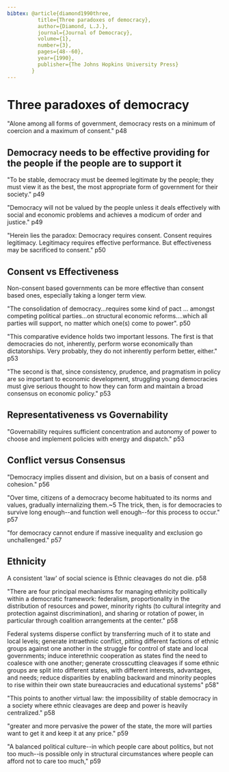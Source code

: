 ```yaml
---
bibtex: @article{diamond1990three,
          title={Three paradoxes of democracy},
          author={Diamond, L.J.},
          journal={Journal of Democracy},
          volume={1},
          number={3},
          pages={48--60},
          year={1990},
          publisher={The Johns Hopkins University Press}
        }
---
```


# Three paradoxes of democracy

"Alone among all forms of government, democracy rests on a minimum of coercion and a maximum of consent." p48

## Democracy needs to be effective providing for the people if the people are to support it

"To be stable, democracy must be deemed legitimate by the people; they must view it as the best, the most appropriate form of government for their society." p49

"Democracy will not be valued by the people unless it deals effectively with social and economic problems and achieves a modicum of order and justice." p49

"Herein lies the paradox: Democracy requires consent. Consent requires legitimacy. Legitimacy requires effective performance. But effectiveness may be sacrificed to consent." p50

## Consent vs Effectiveness

Non-consent based governments can be more effective than consent based ones, especially taking a longer term view.

"The consolidation of democracy...requires some kind of pact ... amongst competing political parties...on structural economic reforms....which all parties will support, no matter which one(s) come to power". p50

"This comparative evidence holds two important lessons. The first is that democracies do not, inherently, perform worse economically than dictatorships. Very probably, they do not inherently perform better, either." p53

"The second is that, since consistency, prudence, and pragmatism in policy are so important to economic development, struggling young democracies must give serious thought to how they can form and maintain a broad consensus on economic policy." p53

## Representativeness vs Governability

"Governability requires sufficient concentration and autonomy of power to choose and implement policies with energy and dispatch." p53

## Conflict versus Consensus

"Democracy implies dissent and division, but on a basis of consent and cohesion." p56

"Over time, citizens of a democracy become habituated to its norms and values, gradually internalizing them.~5 The trick, then, is for democracies to survive long enough--and function well enough--for this process to occur." p57

"for democracy cannot endure if massive inequality and exclusion go unchallenged." p57

## Ethnicity

A consistent 'law' of social science is Ethnic cleavages do not die. p58

"There are four principal mechanisms for managing ethnicity politically within a democratic framework: federalism, proportionality in the distribution of resources and power, minority rights (to cultural integrity and protection against discrimination), and sharing or rotation of power, in particular through coalition arrangements at the center." p58

Federal systems disperse conflict by transferring much of it to state and local levels; generate intraethnic conflict, pitting different factions of ethnic groups against one another in the struggle for control of state and local governments; induce interethnic cooperation as states find the need to coalesce with one another; generate crosscutting cleavages if some ethnic groups are split into different states, with different interests, advantages, and needs; reduce disparities by enabling backward and minority peoples to rise within their own state bureaucracies and educational systems" p58"

"This points to another virtual law: the impossibility of stable democracy in a society where ethnic cleavages are deep and power is heavily centralized." p58

"greater and more pervasive the power of the state, the more will parties want to get it and keep it at any price." p59

"A balanced political culture--in which people care about politics, but not too much--is possible only in structural circumstances where people can afford not to care too much," p59
